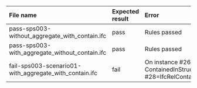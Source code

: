 | File name                                              | Expected result   | Error                                                                                                                                                                                             | Description   |
|:-------------------------------------------------------|:------------------|:--------------------------------------------------------------------------------------------------------------------------------------------------------------------------------------------------|:--------------|
| pass-sps003-without_aggregate_with_contain.ifc         | pass              | Rules passed                                                                                                                                                                                      |               |
| pass-sps003-with_aggregate_without_contain.ifc         | pass              | Rules passed                                                                                                                                                                                      |               |
| fail-sps003-scenario01-with_aggregate_with_contain.ifc | fail              | On instance #26=IfcBuildingElementPar...,$,$,$ the following invalid value for ContainedInStructure has been found: #28=IfcRelContainedInSpatialStructure'36njq5Hp159AaUybk46Acc',#5,$,$,#26,#23, |               |